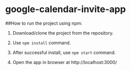 # google-calendar-invite-app

##How to run the project using npm:

1. Download/clone the project from the repository.

2. Use `npm install` command.

3. After successful install, use `npm start` command.

4. Open the app in browser at http://localhost:3000/
